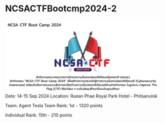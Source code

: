 # NCSACTFBootcmp2024-2
![cover](resource/COVER.png)
Date: 14-15 Sep 2024
Location: Ruean Phae Royal Park Hotel - Phitsanulok

Team: Agent Tesla
Team Rank: 1st - 1320 points

Individual Rank: 15th - 210 points
